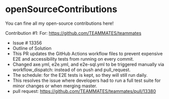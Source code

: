 # openSourceContributions
You can fine all my open-source contributions here!

Contribution #1: For: https://github.com/TEAMMATES/teammates
- Issue # 13356
- Outline of Solution
- This PR updates the GitHub Actions workflow files to prevent expensive E2E and accessibility tests from running on every commit.
- Changed axe.yml, e2e.yml, and e2e-sql.yml to be triggered manually via workflow_dispatch: instead of on push and pull_request.
- The schedule: for the E2E tests is kept, so they will still run daily.
- This resolves the issue where developers had to run a full test suite for minor changes or when merging master.
- pull request: https://github.com/TEAMMATES/teammates/pull/13380

